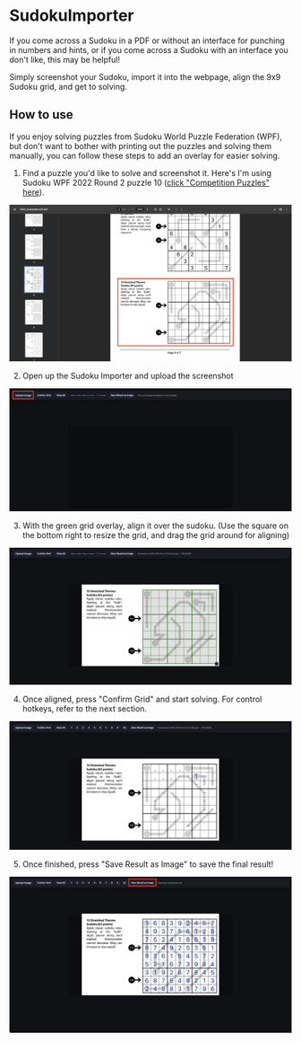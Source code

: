 # SudokuImporter
If you come across a Sudoku in a PDF or without an interface for punching in numbers and hints, or if you come across a Sudoku with an interface you don't like, this may be helpful!

Simply screenshot your Sudoku, import it into the webpage, align the 9x9 Sudoku grid, and get to solving.

## How to use
If you enjoy solving puzzles from Sudoku World Puzzle Federation (WPF), but don't want to bother with printing out the puzzles and solving them manually, you can follow these steps to add an overlay for easier solving.

1. Find a puzzle you'd like to solve and screenshot it. Here's I'm using Sudoku WPF 2022 Round 2 puzzle 10 ([click "Competition Puzzles" here](https://gp.worldpuzzle.org/content/competition-puzzles-96)).

![step 1](docs/step1.png)

2. Open up the Sudoku Importer and upload the screenshot

![step 2](docs/step2.png)

3. With the green grid overlay, align it over the sudoku. (Use the square on the bottom right to resize the grid, and drag the grid around for aligning)

![step 3](docs/step3.png)

4. Once aligned, press "Confirm Grid" and start solving. For control hotkeys, refer to the next section.

![step 4](docs/step4.png)

5. Once finished, press "Save Result as Image" to save the final result!

![step 5](docs/step5.png)
